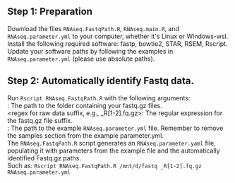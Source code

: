## Step 1: Preparation

Download the files `RNAseq.FastqPath.R`, `RNAseq.main.R`, and `RNAseq.parameter.yml` to your computer, whether it's Linux or Windows-wsl.  
Install the following required software: fastp, bowtie2, STAR, RSEM, Rscript.
Update your software paths by following the examples in `RNAseq.parameter.yml` (please use absolute paths).  

## Step 2: Automatically identify Fastq data.

Run `Rscript RNAseq.FastqPath.R` with the following arguments:  
<path to raw data directory>: The path to the folder containing your fastq.gz files.  
<regex for raw data suffix, e.g., _R[1-2].fq.gz>: The regular expression for the fastq.gz file suffix.  
<path to the example RNAseq.parameter.yml>: The path to the example `RNAseq.parameter.yml` file. Remember to remove the samples section from the example parameter.yml.  
The `RNAseq.FastqPath.R` script generates an `RNAseq.parameter.yaml` file, populating it with parameters from the example file and the automatically identified Fastq.gz paths.  
Such as: `Rscript RNAseq.FastqPath.R /mnt/d/fastq _R[1-2].fq.gz RNAseq.parameter.yml`
